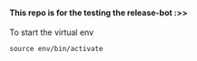 #### This repo is for the testing the release-bot :>>

To start the virtual env
```shell
source env/bin/activate
```
